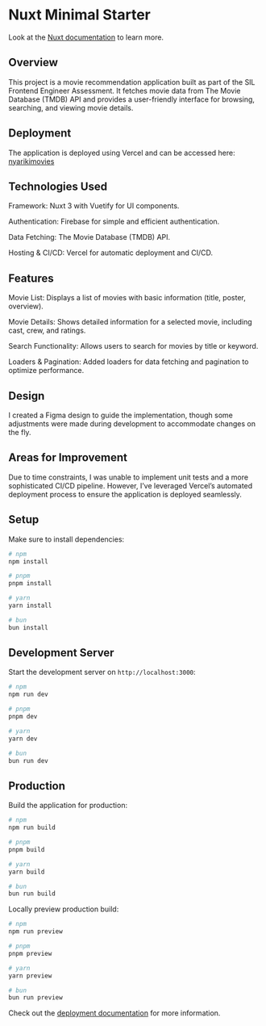 # Nuxt Minimal Starter

Look at the [Nuxt documentation](https://nuxt.com/docs/getting-started/introduction) to learn more.

## Overview
This project is a movie recommendation application built as part of the SIL Frontend Engineer Assessment. It fetches movie data from The Movie Database (TMDB) API and provides a user-friendly interface for browsing, searching, and viewing movie details.

## Deployment
The application is deployed using Vercel and can be accessed here: [nyarikimovies](https://nyarikimovies.vercel.app/)

## Technologies Used
Framework: Nuxt 3 with Vuetify for UI components.

Authentication: Firebase for simple and efficient authentication.

Data Fetching: The Movie Database (TMDB) API.

Hosting & CI/CD: Vercel for automatic deployment and CI/CD.


## Features
Movie List: Displays a list of movies with basic information (title, poster, overview).

Movie Details: Shows detailed information for a selected movie, including cast, crew, and ratings.

Search Functionality: Allows users to search for movies by title or keyword.

Loaders & Pagination: Added loaders for data fetching and pagination to optimize performance.

## Design
I created a Figma design to guide the implementation, though some adjustments were made during development to accommodate changes on the fly.

## Areas for Improvement
Due to time constraints, I was unable to implement unit tests and a more sophisticated CI/CD pipeline. However, I’ve leveraged Vercel’s automated deployment process to ensure the application is deployed seamlessly.

## Setup

Make sure to install dependencies:

```bash
# npm
npm install

# pnpm
pnpm install

# yarn
yarn install

# bun
bun install
```

## Development Server

Start the development server on `http://localhost:3000`:

```bash
# npm
npm run dev

# pnpm
pnpm dev

# yarn
yarn dev

# bun
bun run dev
```

## Production

Build the application for production:

```bash
# npm
npm run build

# pnpm
pnpm build

# yarn
yarn build

# bun
bun run build
```

Locally preview production build:

```bash
# npm
npm run preview

# pnpm
pnpm preview

# yarn
yarn preview

# bun
bun run preview
```

Check out the [deployment documentation](https://nuxt.com/docs/getting-started/deployment) for more information.
